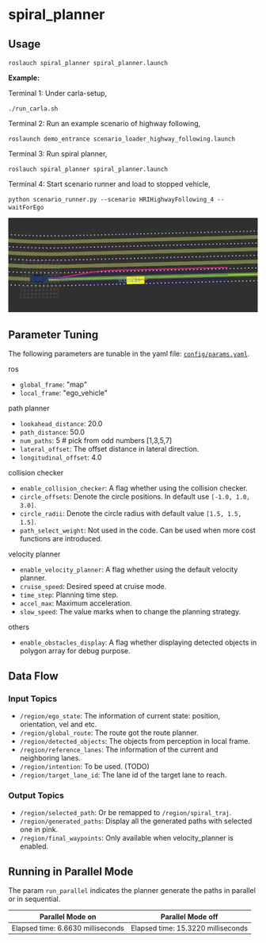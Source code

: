 # spiral_planner

## Usage

```
roslauch spiral_planner spiral_planner.launch
```

**Example:**

Terminal 1: Under carla-setup,

```
./run_carla.sh
```

Terminal 2: Run an example scenario of highway following,

```
roslaunch demo_entrance scenario_loader_highway_following.launch
```


Terminal 3: Run spiral planner,

```
roslauch spiral_planner spiral_planner.launch
```

Terminal 4: Start scenario runner and load to stopped vehicle,

```
python scenario_runner.py --scenario HRIHighwayFollowing_4 --waitForEgo
```

![](./figs/example.png)

## Parameter Tuning

The following parameters are tunable in the yaml file: [`config/params.yaml`](config/params.yaml).

ros

- `global_frame`: "map"
- `local_frame`: "ego_vehicle"

path planner

- `lookahead_distance`: 20.0
- `path_distance`: 50.0
- `num_paths`: 5 # pick from odd numbers [1,3,5,7]
- `lateral_offset`: The offset distance in lateral direction.
- `longitudinal_offset`: 4.0

collision checker

- `enable_collision_checker`: A flag whether using the collision checker.
- `circle_offsets`: Denote the circle positions. In default use `[-1.0, 1.0, 3.0]`.
- `circle_radii`: Denote the circle radius with default value `[1.5, 1.5, 1.5]`.
- `path_select_weight`: Not used in the code. Can be used when more cost functions are introduced.

velocity planner

- `enable_velocity_planner`: A flag whether using the default velocity planner.
- `cruise_speed`: Desired speed at cruise mode.
- `time_step`: Planning time step.
- `accel_max`: Maximum acceleration.
- `slow_speed`: The value marks when to change the planning strategy.

others

- `enable_obstacles_display`: A flag whether displaying detected objects in polygon array for debug purpose.

## Data Flow

### Input Topics

- `/region/ego_state`: The information of current state: position, orientation, vel and etc.
- `/region/global_route`: The route got the route planner.
- `/region/detected_objects`: The objects from perception in local frame.
- `/region/reference_lanes`: The information of the current and neighboring lanes.
- `/region/intention`: To be used. (TODO)
- `/region/target_lane_id`: The lane id of the target lane to reach.

### Output Topics

- `/region/selected_path`: Or be remapped to `/region/spiral_traj`.
- `/region/generated_paths`: Display all the generated paths with selected one in pink.
- `/region/final_waypoints`: Only available when velocity_planner is enabled.

## Running in Parallel Mode

The param `run_parallel` indicates the planner generate the paths in parallel or in sequential.

| Parallel Mode on | Parallel Mode off |
|--|--|
| Elapsed time: 6.6630 milliseconds | Elapsed time: 15.3220 milliseconds |
